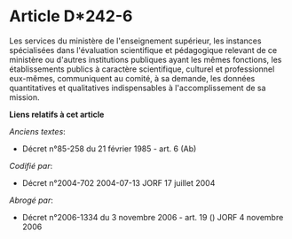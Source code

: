 # Article D*242-6

Les services du ministère de l'enseignement supérieur, les instances spécialisées dans l'évaluation scientifique et
pédagogique relevant de ce ministère ou d'autres institutions publiques ayant les mêmes fonctions, les établissements publics
à caractère scientifique, culturel et professionnel eux-mêmes, communiquent au comité, à sa demande, les données
quantitatives et qualitatives indispensables à l'accomplissement de sa mission.

**Liens relatifs à cet article**

_Anciens textes_:

  - Décret n°85-258 du 21 février 1985 - art. 6 (Ab)

_Codifié par_:

  - Décret n°2004-702 2004-07-13 JORF 17 juillet 2004

_Abrogé par_:

  - Décret n°2006-1334 du 3 novembre 2006 - art. 19 () JORF 4 novembre 2006
